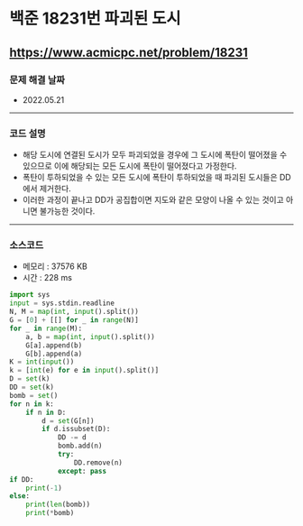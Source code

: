 # 백준 18231번 파괴된 도시
https://www.acmicpc.net/problem/18231
---

### 문제 해결 날짜
- 2022.05.21
---

### 코드 설명
- 해당 도시에 연결된 도시가 모두 파괴되었을 경우에 그 도시에 폭탄이 떨어졌을 수 있으므로 이에 해당되는 모든 도시에 폭탄이 떨어졌다고 가정한다.
- 폭탄이 투하되었을 수 있는 모든 도시에 폭탄이 투하되었을 때 파괴된 도시들은 DD에서 제거한다.
- 이러한 과정이 끝나고 DD가 공집합이면 지도와 같은 모양이 나올 수 있는 것이고 아니면 불가능한 것이다.
---

### 소스코드
- 메모리 : 37576 KB
- 시간 : 228 ms
```Python
import sys
input = sys.stdin.readline
N, M = map(int, input().split())
G = [0] + [[] for _ in range(N)]
for _ in range(M):
    a, b = map(int, input().split())
    G[a].append(b)
    G[b].append(a)
K = int(input())
k = [int(e) for e in input().split()]
D = set(k)
DD = set(k)
bomb = set()
for n in k:
    if n in D:
        d = set(G[n])
        if d.issubset(D):
            DD -= d
            bomb.add(n)
            try:
                DD.remove(n)
            except: pass
if DD:
    print(-1)
else:
    print(len(bomb))
    print(*bomb)
```